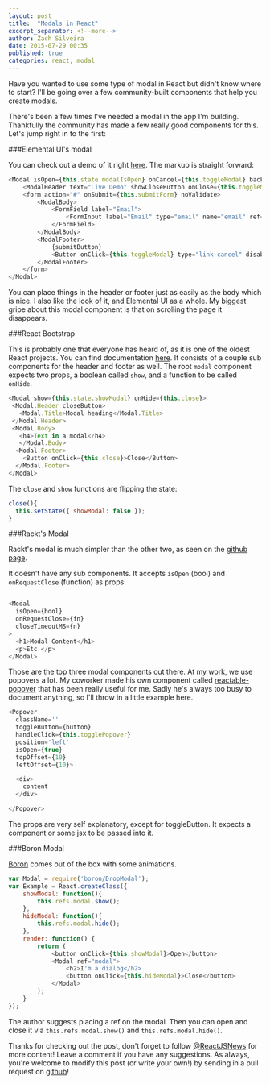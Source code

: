 ```yaml
---
layout: post
title:  "Modals in React"
excerpt_separator: <!--more-->
author: Zach Silveira
date: 2015-07-29 00:35
published: true
categories: react, modal
---
```


Have you wanted to use some type of modal in React but didn't know where to start?
I'll be going over a few community-built components that help you create modals.


There's been a few times I've needed a modal in the app I'm building. Thankfully the community has made a few really good components for this.
Let's jump right in to the first:

###Elemental UI's modal

You can check out a demo of it right [here](http://elemental-ui.com/modal). The markup is straight forward:

~~~js
<Modal isOpen={this.state.modalIsOpen} onCancel={this.toggleModal} backdropClosesModal>
	<ModalHeader text="Live Demo" showCloseButton onClose={this.toggleModal} />
	<form action="#" onSubmit={this.submitForm} noValidate>
		<ModalBody>
			<FormField label="Email">
				<FormInput label="Email" type="email" name="email" ref="email" value={this.state.email} onChange={updateInput} required />
			</FormField>
		</ModalBody>
		<ModalFooter>
			{submitButton}
			<Button onClick={this.toggleModal} type="link-cancel" disabled={this.state.formProcessing}>Cancel</Button>
		</ModalFooter>
	</form>
</Modal>
~~~

You can place things in the header or footer just as easily as the body which is nice. I also like the look of it, and Elemental UI as a whole.
My biggest gripe about this modal component is that on scrolling the page it disappears.

###React Bootstrap

This is probably one that everyone has heard of, as it is one of the oldest React projects. You can find documentation [here](http://react-bootstrap.github.io/components.html#modals). It consists of a couple sub components for the header and footer as well.
The root `modal` component expects two props, a boolean called `show`, and a function to be called `onHide`.

~~~js
<Modal show={this.state.showModal} onHide={this.close}>
 <Modal.Header closeButton>
   <Modal.Title>Modal heading</Modal.Title>
 </Modal.Header>
 <Modal.Body>
   <h4>Text in a modal</h4>
   </Modal.Body>
  <Modal.Footer>
    <Button onClick={this.close}>Close</Button>
  </Modal.Footer>
</Modal>
~~~

The `close` and `show` functions are flipping the state:

~~~js
close(){
  this.setState({ showModal: false });
}
~~~

###Rackt's Modal

Rackt's modal is much simpler than the other two, as seen on the [github page](https://github.com/rackt/react-modal).

It doesn't have any sub components. It accepts `isOpen` (bool) and `onRequestClose` (function) as props:

~~~js

<Modal
  isOpen={bool}
  onRequestClose={fn}
  closeTimeoutMS={n}
>
  <h1>Modal Content</h1>
  <p>Etc.</p>
</Modal>
~~~

Those are the top three modal components out there. At my work, we use popovers a lot. My coworker made his own component called [reactable-popover](https://github.com/dphaener/reactable-popover) that has been really useful for me. Sadly he's always too busy to document anything, so I'll throw in a little example here.

~~~js
<Popover
  className=''
  toggleButton={button}
  handleClick={this.togglePopover}
  position='left'
  isOpen={true}
  topOffset={10}
  leftOffset={10}>

  <div>
    content
  </div>

</Popover>

~~~

The props are very self explanatory, except for toggleButton. It expects a component or some jsx to be passed into it.

###Boron Modal

[Boron](http://madscript.com/boron/) comes out of the box with some animations.
~~~js
var Modal = require('boron/DropModal');
var Example = React.createClass({
    showModal: function(){
        this.refs.modal.show();
    },
    hideModal: function(){
        this.refs.modal.hide();
    },
    render: function() {
        return (
            <button onClick={this.showModal}>Open</button>
            <Modal ref="modal">
                <h2>I'm a dialog</h2>
                <button onClick={this.hideModal}>Close</button>
            </Modal>
        );
    }
});
~~~

The author suggests placing a ref on the modal. Then you can open and close it via `this.refs.modal.show()` and `this.refs.modal.hide()`.


Thanks for checking out the post, don't forget to follow [@ReactJSNews](http://twitter.com/reactjsnews) for more content! Leave a comment if you have any suggestions. As always, you're welcome to modify this post (or write your own!) by sending in a pull request on [github](http://github.com/legitcode/reactjsnews)!
